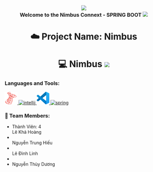 <h3 align="center"> <div id="header" align="center"> 
<img src="https://media.giphy.com/media/M9gbBd9nbDrOTu1Mqx/giphy.gif" width="100"/> </div> Welcome to the Nimbus Connext - SPRING BOOT <img src="https://media.giphy.com/media/hvRJCLFzcasrR4ia7z/giphy.gif" width="28"> </h3> <h1 id="project-name" align="center">☁️ Project Name: Nimbus</h1> <h1 id="tech-stack-" align="center">💻 Nimbus <img src="https://media2.giphy.com/media/QssGEmpkyEOhBCb7e1/giphy.gif?cid=ecf05e47a0n3gi1bfqntqmob8g9aid1oyj2wr3ds3mg700bl&rid=giphy.gif" width="5%"></h1> <h3 align="left">Languages and Tools:</h3> <p align="left"> <a href="https://www.microsoft.com/en-us/sql-server" target="_blank" rel="noreferrer"> <img src="https://raw.githubusercontent.com/devicons/devicon/master/icons/microsoftsqlserver/microsoftsqlserver-plain.svg" alt="sqlserver" width="40" height="40"/> </a> <a href="https://www.jetbrains.com/idea/" target="_blank" rel="noreferrer"> <img src="https://www.vectorlogo.zone/logos/jetbrains/jetbrains-icon.svg" alt="intellij" width="40" height="40"/> </a> <a href="https://code.visualstudio.com/" target="_blank" rel="noreferrer"> <img src="https://raw.githubusercontent.com/devicons/devicon/master/icons/vscode/vscode-original.svg" alt="vscode" width="40" height="40"/> </a> <a href="https://spring.io/" target="_blank" rel="noreferrer"> <img src="https://www.vectorlogo.zone/logos/springio/springio-icon.svg" alt="spring" width="40" height="40"/> </a> </p> 
 <h3 align="left">👥 Team Members:</h3>
 <ul align="left"> 
 <li>Thành Viên: 4 </li>
 </li>Lê Khả Hoàng <li>
 </li>Nguyễn Trung Hiếu<li>
 </li>Lê Đình Linh<li>
<li>Nguyễn Thùy Dương</li>
 </ul>


